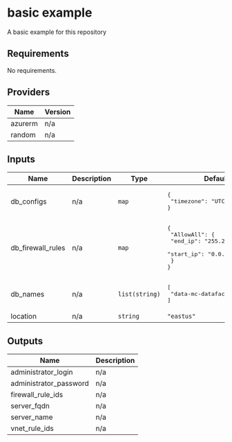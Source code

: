 # basic example
A basic example for this repository

<!-- BEGINNING OF PRE-COMMIT-TERRAFORM DOCS HOOK -->
## Requirements

No requirements.

## Providers

| Name | Version |
|------|---------|
| azurerm | n/a |
| random | n/a |

## Inputs

| Name | Description | Type | Default | Required |
|------|-------------|------|---------|:--------:|
| db\_configs | n/a | `map` | <pre>{<br>  "timezone": "UTC"<br>}</pre> | no |
| db\_firewall\_rules | n/a | `map` | <pre>{<br>  "AllowAll": {<br>    "end_ip": "255.255.255.255",<br>    "start_ip": "0.0.0.0"<br>  }<br>}</pre> | no |
| db\_names | n/a | `list(string)` | <pre>[<br>  "data-mc-dataface"<br>]</pre> | no |
| location | n/a | `string` | `"eastus"` | no |

## Outputs

| Name | Description |
|------|-------------|
| administrator\_login | n/a |
| administrator\_password | n/a |
| firewall\_rule\_ids | n/a |
| server\_fqdn | n/a |
| server\_name | n/a |
| vnet\_rule\_ids | n/a |

<!-- END OF PRE-COMMIT-TERRAFORM DOCS HOOK -->
